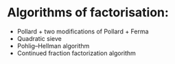 
# Algorithms of factorisation:
- Pollard + two modifications of Pollard + Ferma
- Quadratic sieve
- Pohlig–Hellman algorithm
- Continued fraction factorization algorithm
